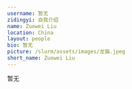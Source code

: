 ```yaml
---
username: 暂无
zidingyi: 自我介绍
name: Zuowei Liu
location: China
layout: people
bio: 暂无
picture: /slurm/assets/images/龙猫.jpeg
short_name: Zuowei Liu
---
```


暂无
